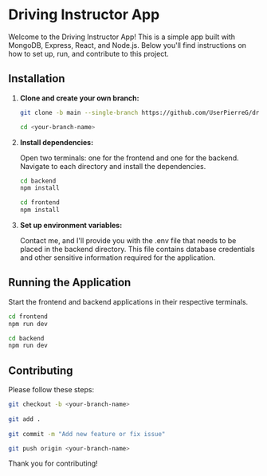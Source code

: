 # Driving Instructor App

Welcome to the Driving Instructor App! This is a simple app built with MongoDB, Express, React, and Node.js. Below you'll find instructions on how to set up, run, and contribute to this project.


## Installation

1. **Clone and create your own branch:**

   ```bash
   git clone -b main --single-branch https://github.com/UserPierreG/driving-instructor-app.git <your-branch-name>
   
   cd <your-branch-name>
   ```

2. **Install dependencies:**

   Open two terminals: one for the frontend and one for the backend. Navigate to each directory and install the dependencies. 

   ```bash
   cd backend
   npm install
   ```

   ```bash
   cd frontend
   npm install
   ```

4. **Set up environment variables:**

   Contact me, and I'll provide you with the .env file that needs to be placed in the backend directory. This file contains database credentials and other sensitive information required for the application.

## Running the Application

   Start the frontend and backend applications in their respective terminals.

   ```bash
   cd frontend
   npm run dev
   ```

   ```bash
   cd backend
   npm run dev
   ```
   
## Contributing

Please follow these steps:

   ```bash
   git checkout -b <your-branch-name>
     
   git add .
     
   git commit -m "Add new feature or fix issue"

   git push origin <your-branch-name>
   ```


Thank you for contributing!



